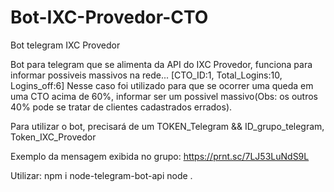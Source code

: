 # Bot-IXC-Provedor-CTO
Bot telegram IXC Provedor

Bot para telegram que se alimenta da API do IXC Provedor, funciona para informar possiveis massivos na rede...
[CTO_ID:1, Total_Logins:10, Logins_off:6]
Nesse caso foi utilizado para que se ocorrer uma queda em uma CTO acima de 60%, informar ser um possivel massivo(Obs: os outros 40% pode se tratar de clientes cadastrados errados).

Para utilizar o bot, precisará de um TOKEN_Telegram && ID_grupo_telegram, Token_IXC_Provedor

Exemplo da mensagem exibida no grupo:
https://prnt.sc/7LJ53LuNdS9L

Utilizar:
npm i node-telegram-bot-api
node .
